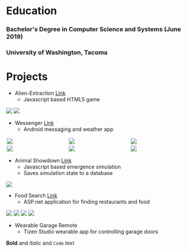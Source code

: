 # Education
### Bachelor's Degree in Computer Science and Systems (June 2019)
### University of Washington, Tacoma


# Projects

* Alien-Extraction [Link](http://ethanwc.net/Alien-Extraction)
  * Javascript based HTML5 game
<img src="/img/motherload1.png">
<img src="/img/motherload2.png">

* Wessenger [Link](github.com/ethanwc/Wessenger)
  * Android messaging and weather app

    
<div class="row">
  <div class="column">
    <img src="/img/app1.jpg">
  </div>
  <div class="column">
    <img src="/img/app2.jpg">
  </div>
   <div class="column">
    <img src="/img/app3.jpg">
  </div>
</div>
<div class="row">
  <div class="column">
    <img src="/img/app4.jpg">
  </div>
  <div class="column">
    <img src="/img/app5.jpg">
  </div>
   <div class="column">
    <img src="/img/app6.jpg">
  </div>
</div>

* Animal Showdown [Link](ethanwc.net/Animal-Showdown)
  * Javascript based emergence simulation
  * Saves simulation state to a database
<img src="/img/animalshowdown.png">

* Food Search [Link](github.com/ethanwc/FoodSearch)
  * ASP.net application for finding restaurants and food
<img src="/img/foodsearch1.png">
<img src="/img/foodsearch2.png">
<img src="/img/foodsearch3.png">
<img src="/img/foodsearch4.png">

* Wearable Garage Remote
  * Tizen Studio wearable app for controlling garage doors
  
  
**Bold** and _Italic_ and `Code` text

<style>
.row {
  display: flex;
}

.column {
  flex: 50%;
  padding: 2px;
}
</style>
